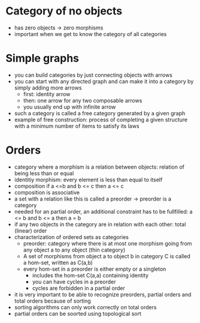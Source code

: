 # Category of no objects
* has zero objects -> zero morphisms
* important when we get to know the category of all categories

# Simple graphs
* you can build categories by just connecting objects with arrows
* you can start with any directed graph and can make it into a category by simply 
  adding more arrows
  * first: identity arrow
  * then: one arrow for any two composable arrows
  * you usually end up with infinite arrow
* such a category is called a free category generated by a given graph
* example of free construction: process of completing a given structure with a minimum number of items to satisfy its laws

# Orders
* category where a morphism is a relation between objects: relation of being less than or equal
* identitiy morphism: every element is less than equal to itself
* composition if a <=b and b <= c then a <= c
* composition is associative
* a set with a relation like this is called a preorder -> preorder is a category
* needed for an partial order, an additional constraint has to be fullfilled: 
a <= b and b <= a then a = b
* if any two objects in the category are in relation with each other: total (linear) order
* characterization of ordered sets as categories
  * preorder: category where there is at most one morphism going from any object a to any object (thin category)
  * A set of morphisms from object a to object b in category C is called a hom-set, written as C(a,b)
  * every hom-set in a preorder is either empty or a singleton
    * includes the hom-set C(a,a) containing identity
    * you can have cycles in a preorder
    * cycles are forbidden in a partial order
* it is very important to be able to recognize preorders, partial orders and total orders because of sorting
* sorting algorithms can only work correctly on total orders
* partial orders can be soorted using topological sort

